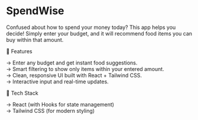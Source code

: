 # SpendWise
Confused about how to spend your money today? This app helps you decide!
Simply enter your budget, and it will recommend food items you can buy within that amount.

🚀 Features

-> Enter any budget and get instant food suggestions.</br>
-> Smart filtering to show only items within your entered amount.</br>
-> Clean, responsive UI built with React + Tailwind CSS.</br>
-> Interactive input and real-time updates. </br>

📂 Tech Stack

-> React (with Hooks for state management)</br>
-> Tailwind CSS (for modern styling)</br>
